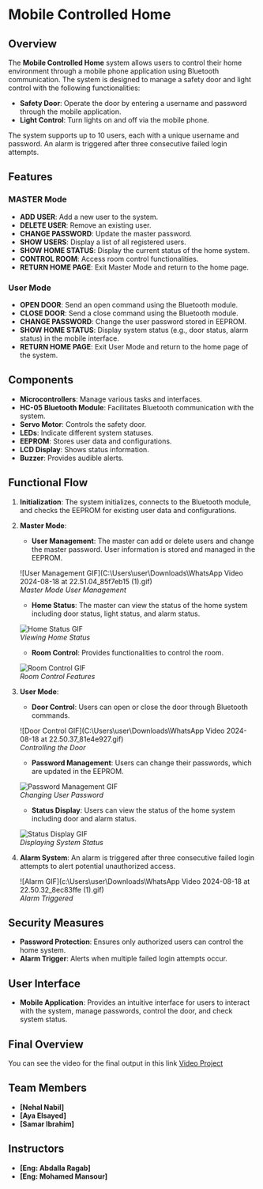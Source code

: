 # Mobile Controlled Home

## Overview

The **Mobile Controlled Home** system allows users to control their home environment through a mobile phone application using Bluetooth communication. The system is designed to manage a safety door and light control with the following functionalities:

- **Safety Door**: Operate the door by entering a username and password through the mobile application.
- **Light Control**: Turn lights on and off via the mobile phone.

The system supports up to 10 users, each with a unique username and password. An alarm is triggered after three consecutive failed login attempts.

## Features

### MASTER Mode

- **ADD USER**: Add a new user to the system.
- **DELETE USER**: Remove an existing user.
- **CHANGE PASSWORD**: Update the master password.
- **SHOW USERS**: Display a list of all registered users.
- **SHOW HOME STATUS**: Display the current status of the home system.
- **CONTROL ROOM**: Access room control functionalities.
- **RETURN HOME PAGE**: Exit Master Mode and return to the home page.

### User Mode

- **OPEN DOOR**: Send an open command using the Bluetooth module.
- **CLOSE DOOR**: Send a close command using the Bluetooth module.
- **CHANGE PASSWORD**: Change the user password stored in EEPROM.
- **SHOW HOME STATUS**: Display system status (e.g., door status, alarm status) in the mobile interface.
- **RETURN HOME PAGE**: Exit User Mode and return to the home page of the system.

## Components

- **Microcontrollers**: Manage various tasks and interfaces.
- **HC-05 Bluetooth Module**: Facilitates Bluetooth communication with the system.
- **Servo Motor**: Controls the safety door.
- **LEDs**: Indicate different system statuses.
- **EEPROM**: Stores user data and configurations.
- **LCD Display**: Shows status information.
- **Buzzer**: Provides audible alerts.

## Functional Flow

1. **Initialization**: The system initializes, connects to the Bluetooth module, and checks the EEPROM for existing user data and configurations.



2. **Master Mode**:
   - **User Management**: The master can add or delete users and change the master password. User information is stored and managed in the EEPROM.
   
   ![User Management GIF](C:\Users\user\Downloads\WhatsApp Video 2024-08-18 at 22.51.04_85f7eb15 (1).gif)  
   *Master Mode User Management*

   - **Home Status**: The master can view the status of the home system including door status, light status, and alarm status.
   
   ![Home Status GIF](URL_TO_YOUR_HOME_STATUS_GIF)  
   *Viewing Home Status*

   - **Room Control**: Provides functionalities to control the room.

   ![Room Control GIF](URL_TO_YOUR_ROOM_CONTROL_GIF)  
   *Room Control Features*

3. **User Mode**:
   - **Door Control**: Users can open or close the door through Bluetooth commands.

   ![Door Control GIF](C:\Users\user\Downloads\WhatsApp Video 2024-08-18 at 22.50.37_81e4e927.gif)  
   *Controlling the Door*

   - **Password Management**: Users can change their passwords, which are updated in the EEPROM.
   
   ![Password Management GIF](URL_TO_YOUR_PASSWORD_MANAGEMENT_GIF)  
   *Changing User Password*

   - **Status Display**: Users can view the status of the home system including door and alarm status.

   ![Status Display GIF](URL_TO_YOUR_STATUS_DISPLAY_GIF)  
   *Displaying System Status*

4. **Alarm System**: An alarm is triggered after three consecutive failed login attempts to alert potential unauthorized access.

   ![Alarm GIF](c:\Users\user\Downloads\WhatsApp Video 2024-08-18 at 22.50.32_8ec83ffe (1).gif)  
   *Alarm Triggered*

## Security Measures

- **Password Protection**: Ensures only authorized users can control the home system.
- **Alarm Trigger**: Alerts when multiple failed login attempts occur.

## User Interface

- **Mobile Application**: Provides an intuitive interface for users to interact with the system, manage passwords, control the door, and check system status.

## Final Overview

You can see the video for the final output in this link [Video Project]()

## Team Members

- **[Nehal Nabil]**
- **[Aya Elsayed]**
- **[Samar Ibrahim]**

## Instructors

- **[Eng: Abdalla Ragab]**
- **[Eng: Mohamed Mansour]**
